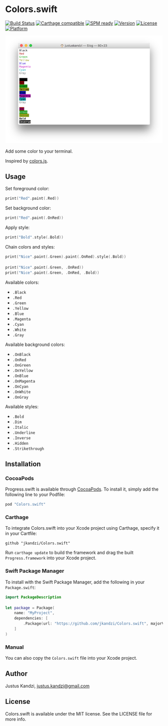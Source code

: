 # Colors.swift

[![Build Status](https://travis-ci.org/jkandzi/Colors.swift.svg?branch=master)](https://travis-ci.org/jkandzi/Colors.swift)
[![Carthage compatible](https://img.shields.io/badge/Carthage-compatible-4BC51D.svg?style=flat)](https://github.com/Carthage/Carthage)
[![SPM ready](https://img.shields.io/badge/SPM-ready-orange.svg)](https://www.swift.org)
[![Version](https://img.shields.io/cocoapods/v/Colors.swift.svg?style=flat)](http://cocoapods.org/pods/Colors.swift)
[![License](https://img.shields.io/cocoapods/l/Colors.swift.svg?style=flat)](http://cocoapods.org/pods/Colors.swift)
[![Platform](https://img.shields.io/cocoapods/p/Colors.swift.svg?style=flat)](http://cocoapods.org/pods/Colors.swift)

![screenshot](https://raw.githubusercontent.com/jkandzi/Colors.swift/master/screen-shot.png)

Add some color to your terminal.

Inspired by [colors.js](https://github.com/marak/colors.js/).

## Usage

Set foreground color:

```swift
print("Red".paint(.Red))
```

Set background color:

```swift
print("Red".paint(.OnRed))
```

Apply style:

```swift
print("Bold".style(.Bold))
```

Chain colors and styles:

```swift
print("Nice".paint(.Green).paint(.OnRed).style(.Bold))

print("Nice".paint(.Green, .OnRed))
print("Nice".paint(.Green, .OnRed, .Bold))
```

Available colors:

* `.Black`
* `.Red`
* `.Green`
* `.Yellow`
* `.Blue`
* `.Magenta`
* `.Cyan`
* `.White`
* `.Gray`

Available background colors:

* `.OnBlack`
* `.OnRed`
* `.OnGreen`
* `.OnYellow`
* `.OnBlue`
* `.OnMagenta`
* `.OnCyan`
* `.OnWhite`
* `.OnGray`

Available styles:

* `.Bold`
* `.Dim`
* `.Italic`
* `.Underline`
* `.Inverse`
* `.Hidden`
* `.Strikethrough`

## Installation

### CocoaPods

Progress.swift is available through [CocoaPods](http://cocoapods.org). To install
it, simply add the following line to your Podfile:

```ruby
pod "Colors.swift"
```

### Carthage

To integrate Colors.swift into your Xcode project using Carthage, specify it in your Cartfile:

```
github "jkandzi/Colors.swift"
```

Run `carthage update` to build the framework and drag the built `Progress.framework` into your Xcode project.

### Swift Package Manager

To install with the Swift Package Manager, add the following in your `Package.swift`:

```swift
import PackageDescription

let package = Package(
    name: "MyProject",
    dependencies: [
        .Package(url: "https://github.com/jkandzi/Colors.swift", majorVersion: 0)
    ]
)
```

### Manual

You can also copy the `Colors.swift` file into your Xcode project.

## Author

Justus Kandzi, justus.kandzi@gmail.com

## License

Colors.swift is available under the MIT license. See the LICENSE file for more info.
